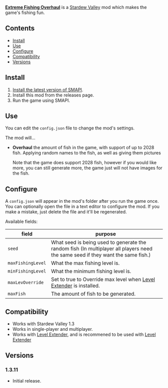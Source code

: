 ﻿﻿[**Extreme Fishing Overhaul**](https://www.nexusmods.com/stardewvalley/mods/2212) is a [Stardew Valley](http://stardewvalley.net/) mod which makes the game's
fishing fun.

## Contents
* [Install](#install)
* [Use](#use)
* [Configure](#configure)
* [Compatibility](#compatibility)
* [Versions](#versions)

## Install
1. [Install the latest version of SMAPI](https://smapi.io).
2. Install this mod from the releases page.
3. Run the game using SMAPI.

## Use
You can edit the `config.json` file to change the mod's settings.

The mod will...
* **Overhaul** the amount of fish in the game, with support of up to 2028 fish. Applying random names to the fish, 
    as well as giving them pictures 

  Note that the game does support 2028 fish, however if you would like more, you can still generate more, the game just will 
  not have images for the fish.

## Configure
A `config.json` will appear in the mod's folder after you run the game once. You can optionally
open the file in a text editor to configure the mod. If you make a mistake, just delete the file
and it'll be regenerated.

Available fields:

field                     | purpose
------------------------- | -------
`seed`                    | What seed is being used to generate the random fish (In multiplayer all players need the same seed if they want the same fish.)
`maxFishingLevel`         | What the max fishing level is.
`minFishingLevel`         | What the minimum fishing level is.
`maxLevOverride`          | Set to true to Override max level when [Level Extender](https://www.nexusmods.com/stardewvalley/mods/1471) is installed.
`maxFish`                 | The amount of fish to be generated.

## Compatibility
* Works with Stardew Valley 1.3
* Works in single-player and multiplayer.
* Works with [Level Extender](https://www.nexusmods.com/stardewvalley/mods/1471), and is recommened to be used with [Level Extender](https://www.nexusmods.com/stardewvalley/mods/1471)

## Versions

### 1.3.11
* Initial release.

